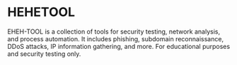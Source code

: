 # HEHETOOL
EHEH-TOOL is a collection of tools for security testing, network analysis, and process automation. It includes phishing, subdomain reconnaissance, DDoS attacks, IP information gathering, and more. For educational purposes and security testing only.
